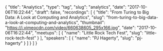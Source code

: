 {
  "title": "Analytics",
  "type": "tag",
  "slug": "analytics",
  "date": "2017-10-06T16:22:44",
  "draft": false,
  "recordings": [
    {
      "title": "From Turing to Big Data: A Look at Computing and Analytics",
      "slug": "from-turing-to-big-data-a-look-at-computing-and-analytics",
      "thumbnail": "https://i.vimeocdn.com/video/660638605_295x166.jpg",
      "date": "2017-10-06T16:22:44",
      "meetups": [
        {
          "name": "Little Rock Tech Fest",
          "slug": "little-rock-tech-fest"
        }
      ],
      "speakers": [
        {
          "name": "PJ Hagerty",
          "slug": "pj-hagerty"
        }
      ]
    }
  ]
}